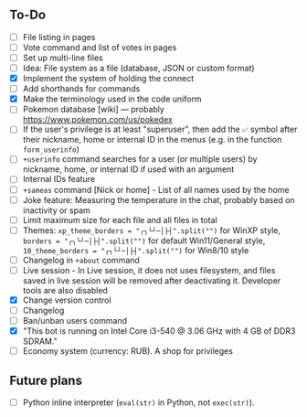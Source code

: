 ## To-Do
- [ ] File listing in pages
- [ ] Vote command and list of votes in pages
- [ ] Set up multi-line files
- [ ] Idea: File system as a file (database, JSON or custom format)
- [X] Implement the system of holding the connect
- [ ] Add shorthands for commands
- [X] Make the terminology used in the code uniform
- [ ] Pokemon database [wiki] — probably https://www.pokemon.com/us/pokedex
- [ ] If the user's privilege is at least "superuser", then add the `✅` symbol after their nickname, home or internal ID in the menus (e.g. in the function `form_userinfo`)
- [ ] `+userinfo` command searches for a user (or multiple users) by nickname, home, or internal ID if used with an argument
- [ ] Internal IDs feature
- [ ] `+sameas` command [Nick or home] - List of all names used by the home
- [ ] Joke feature: Measuring the temperature in the chat, probably based on inactivity or spam
- [ ] Limit maximum size for each file and all files in total
- [ ] Themes: `xp_theme_borders = "╭╮└┘─│├┤".split("")` for WinXP style, `borders = "╭╮╰╯─│├┤".split("")` for default Win11/General style, `10_theme_borders = "┌┐└┘─│├┤".split("")` for Win8/10 style
- [ ] Changelog in `+about` command
- [ ] Live session - In Live session, it does not uses filesystem, and files saved in live session will be removed after deactivating it. Developer tools are also disabled
- [X] Change version control
- [ ] Changelog
- [ ] Ban/unban users command
- [X] "This bot is running on Intel Core i3-540 @ 3.06 GHz with 4 GB of DDR3 SDRAM."
- [ ] Economy system (currency: RUB). A shop for privileges

## Future plans
- [ ] Python inline interpreter (`eval(str)` in Python, not `exec(str)`).
